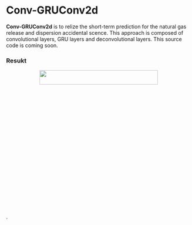 Conv-GRUConv2d
==============

**Conv-GRUConv2d** is to relize the short-term prediction for the natural gas release and dispersion accidental scence. This approach is composed of convolutional layers, GRU layers and deconvolutional layers. This source code is coming soon.

### Resukt

<div align="center">
	<img src="img/result1.jpg" width="80%" height="10%">
</div>
</a>.
